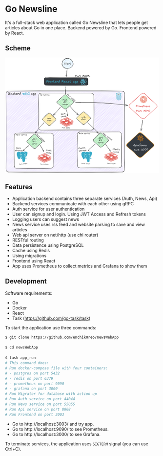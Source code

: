 # Go Newsline

It's a full-stack web application called Go Newsline that lets people get articles about Go in one place.
Backend powered by Go. Frontend powered by React.

## Scheme

![Scheme](./sch.png)

## Features

- Application backend contains three separate services (Auth, News, Api)
- Backend services communicate with each other using gRPC
- Auth service for user authentication
- User can signup and login. Using JWT Access and Refresh tokens
- Logging users can suggest news
- News service uses rss feed and website parsing to save and view articles
- Web api server on net/http (use chi router)
- RESTful routing
- Data persistence using PostgreSQL
- Cache using Redis
- Using migrations
- Frontend using React
- App uses Prometheus to collect metrics and Grafana to show them

## Development

Software requirements:

- Go
- Docker
- React
- Task (https://github.com/go-task/task)

To start the application use three commands:

```sh
$ git clone https://github.com/enchik0reo/newsWebApp

$ cd newsWebApp

$ task app_run
# This command does:
# Run docker-compose file with four containers:
# - postgres on port 5432
# - redis on port 6379
# - prometheus on port 9090
# - grafana on port 3000
# Run Migrator for database with action up
# Run Auth service on port 44044
# Run News service on port 55055
# Run Api service on port 8008
# Run Frontend on port 3003
```
- Go to http://localhost:3003/ and try app.
- Go to http://localhost:9090/ to see Prometheus.
- Go to http://localhost:3000/ to see Grafana.

To terminate services, the application uses `SIGTERM` signal (you can use Ctrl+C).